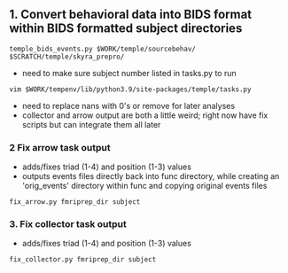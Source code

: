 ## 1. Convert behavioral data into BIDS format within BIDS formatted subject directories
```
temple_bids_events.py $WORK/temple/sourcebehav/ $SCRATCH/temple/skyra_prepro/
```
 * need to make sure subject number listed in tasks.py to run
```
vim $WORK/tempenv/lib/python3.9/site-packages/temple/tasks.py
```
 * need to replace nans with 0's or remove for later analyses
 * collector and arrow output are both a little weird; right now have fix scripts but can integrate them all later

### 2 Fix arrow task output 
* adds/fixes triad (1-4) and position (1-3) values
* outputs events files directly back into func directory, while creating an 'orig_events' directory within func and copying original events files
```
fix_arrow.py fmriprep_dir subject
```

### 3. Fix collector task output 
* adds/fixes triad (1-4) and position (1-3) values
```
fix_collector.py fmriprep_dir subject
```

 
